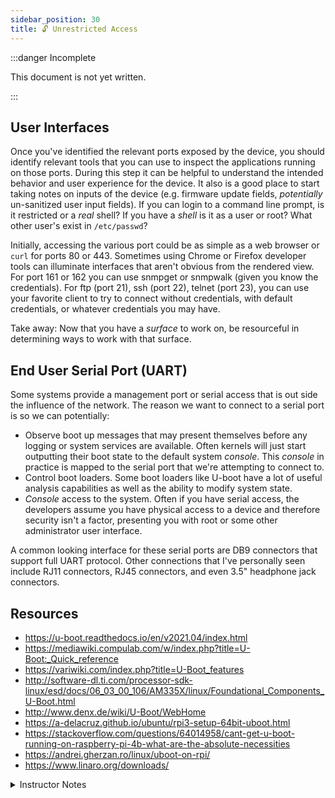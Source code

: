 ```yaml
---
sidebar_position: 30
title: 🔓 Unrestricted Access
---
```


:::danger Incomplete

This document is not yet written.

:::

## User Interfaces

Once you've identified the relevant ports exposed by the device, you should identify relevant tools that you can use to inspect the applications running on those ports. During this step it can be helpful to understand the intended behavior and user experience for the device. It also is a good place to start taking notes on inputs of the device (e.g. firmware update fields, _potentially_ un-sanitized user input fields). If you can login to a command line prompt, is it restricted or a _real_ shell? If you have a _shell_ is it as a user or root? What other user's exist in `/etc/passwd`?

Initially, accessing the various port could be as simple as a web browser or `curl` for ports 80 or 443. Sometimes using Chrome or Firefox developer tools can illuminate interfaces that aren't obvious from the rendered view. For port 161 or 162 you can use snmpget or snmpwalk (given you know the credentials). For ftp (port 21), ssh (port 22), telnet (port 23), you can use your favorite client to try to connect without credentials, with default credentials, or whatever credentials you may have.

<!-- TODO: Show example of curl. -->

<!-- TODO: Show example of SNMP walk. -->

<!-- TODO: Show example of Chrome developer tools. -->

<!-- TODO: Show example of restricted shell. -->

<!-- TODO: Show example of root shell. -->

Take away: Now that you have a _surface_ to work on, be resourceful in determining ways to work with that surface.

## End User Serial Port (UART)

Some systems provide a management port or serial access that is out side the influence of the network. The reason we want to connect to a serial port is so we can potentially:

<!-- TODO: Consider describing the concept of a console. -->

- Observe boot up messages that may present themselves before any logging or system services are available. Often kernels will just start outputting their boot state to the default system _console_. This _console_ in practice is mapped to the serial port that we're attempting to connect to.
- Control boot loaders. Some boot loaders like U-boot have a lot of useful analysis capabilities as well as the ability to modify system state.
- _Console_ access to the system. Often if you have serial access, the developers assume you have physical access to a device and therefore security isn't a factor, presenting you with root or some other administrator user interface.

A common looking interface for these serial ports are DB9 connectors that support full UART protocol. Other connections that I've personally seen include RJ11 connectors, RJ45 connectors, and even 3.5" headphone jack connectors.

<!-- TODO: Show serial connector pictures. -->

## Resources

- https://u-boot.readthedocs.io/en/v2021.04/index.html
- https://mediawiki.compulab.com/w/index.php?title=U-Boot:_Quick_reference
- https://variwiki.com/index.php?title=U-Boot_features
- http://software-dl.ti.com/processor-sdk-linux/esd/docs/06_03_00_106/AM335X/linux/Foundational_Components_U-Boot.html
- http://www.denx.de/wiki/U-Boot/WebHome
- https://a-delacruz.github.io/ubuntu/rpi3-setup-64bit-uboot.html
- https://stackoverflow.com/questions/64014958/cant-get-u-boot-running-on-raspberry-pi-4b-what-are-the-absolute-necessities
- https://andrei.gherzan.ro/linux/uboot-on-rpi/
- https://www.linaro.org/downloads/

<details><summary>Instructor Notes</summary>

- No Lab ... Unrestricted Access via UART/JTAG later in course.

</details>